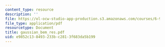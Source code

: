 ```yaml
---
content_type: resource
description: ''
file: https://ol-ocw-studio-app-production.s3.amazonaws.com/courses/6-974-fundamentals-of-photonics-quantum-electronics-spring-2006/e9852c138493233bc2813f683da5b199_gaussian_bem_res.pdf
file_type: application/pdf
resourcetype: Document
title: gaussian_bem_res.pdf
uid: e9852c13-8493-233b-c281-3f683da5b199
---
```

